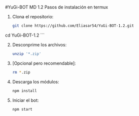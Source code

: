 #YuGi-BOT MD 1.2
Pasos de instalación en termux 

1. Clona el repositorio:

    ```sh
    git clone https://github.com/Eliasar54/YuGi-BOT-1.2.git
cd YuGi-BOT-1.2
    ```

2. Desconprime los archivos:

    ```sh
    unzip '*.zip'
    ```
4. [Opcional pero recomendable]:

    ```sh
    rm *.zip
    ```

5. Descarga los módulos:

    ```sh
    npm install
    ```

6. Iniciar el bot:

    ```sh
    npm start
    ```

